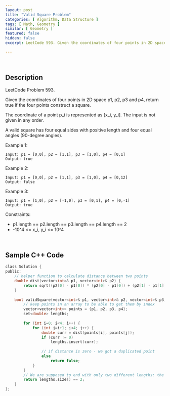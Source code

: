 ```yaml
---
layout: post
title: "Valid Square Problem"
categories: [ Algorithm, Data Structure ]
tags: [ Math, Geometry ]
similar: [ Geometry ]
featured: false
hidden: false
excerpt: LeetCode 593. Given the coordinates of four points in 2D space p1, p2, p3 and p4, return true if the four points construct a square.

---
```


<br />

## Description

LeetCode Problem 593.

Given the coordinates of four points in 2D space p1, p2, p3 and p4, return true if the four points construct a square.

The coordinate of a point p_i is represented as [x_i, y_i]. The input is not given in any order.

A valid square has four equal sides with positive length and four equal angles (90-degree angles).

Example 1:
```
Input: p1 = [0,0], p2 = [1,1], p3 = [1,0], p4 = [0,1]
Output: true
```

Example 2:
```
Input: p1 = [0,0], p2 = [1,1], p3 = [1,0], p4 = [0,12]
Output: false
```

Example 3:
```
Input: p1 = [1,0], p2 = [-1,0], p3 = [0,1], p4 = [0,-1]
Output: true
```

Constraints:
* p1.length == p2.length == p3.length == p4.length == 2
* -10^4 <= x_i, y_i <= 10^4

<br />

## Sample C++ Code


```c
class Solution {
public:
    // helper function to calculate distance between two points
    double dist(vector<int>& p1, vector<int>& p2) {
        return sqrt((p2[0] - p1[0]) * (p2[0] - p1[0]) + (p2[1] - p1[1]) * (p2[1] - p1[1]));
    }
    
    bool validSquare(vector<int>& p1, vector<int>& p2, vector<int>& p3, vector<int>& p4) {
        // keep points in an array to be able to get them by index
        vector<vector<int>> points = {p1, p2, p3, p4};
        set<double> lengths;
        
        for (int i=0; i<4; i++) {
            for (int j=i+1; j<4; j++) {
                double curr = dist(points[i], points[j]);
                if (curr != 0)
                    lengths.insert(curr);
                
                // if distance is zero - we got a duplicated point
                else
                    return false;
            }
        }
        // We are supposed to end with only two different lengths: the sides and the diagonals
        return lengths.size() == 2;
    }
};
```


